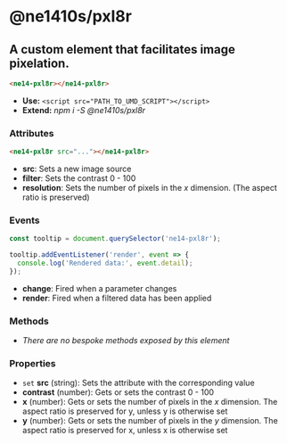 # @ne1410s/pxl8r
## A custom element that facilitates image pixelation.
```html
<ne14-pxl8r></ne14-pxl8r>
```
- **Use:** `<script src="PATH_TO_UMD_SCRIPT"></script>`
- **Extend:** *npm i -S @ne1410s/pxl8r*
### Attributes
```html
<ne14-pxl8r src="..."></ne14-pxl8r>
```
- **src**: Sets a new image source
- **filter**: Sets the contrast 0 - 100
- **resolution**: Sets the number of pixels in the *x* dimension. (The aspect ratio is preserved)

### Events
```javascript
const tooltip = document.querySelector('ne14-pxl8r');

tooltip.addEventListener('render', event => {
  console.log('Rendered data:', event.detail);
});
```
- **change**: Fired when a parameter changes
- **render**: Fired when a filtered data has been applied
### Methods
- *There are no bespoke methods exposed by this element*
### Properties
- `set` **src** (string): Sets the attribute with the corresponding value
- **contrast** (number): Gets or sets the contrast 0 - 100
- **x** (number): Gets or sets the number of pixels in the *x* dimension. The aspect ratio is preserved for y, unless y is otherwise set
- **y** (number): Gets or sets the number of pixels in the *y* dimension. The aspect ratio is preserved for x, unless x is otherwise set
